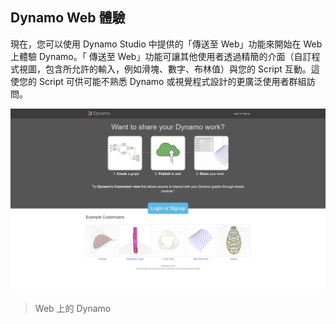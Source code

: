 

## Dynamo Web 體驗

現在，您可以使用 Dynamo Studio 中提供的「傳送至 Web」功能來開始在 Web 上體驗 Dynamo。「 傳送至 Web」功能可讓其他使用者透過精簡的介面（自訂程式視圖，包含所允許的輸入，例如滑塊、數字、布林值）與您的 Script 互動。這使您的 Script 可供可能不熟悉 Dynamo 或視覺程式設計的更廣泛使用者群組訪問。

![](images/Web_01.png)

> Web 上的 Dynamo

